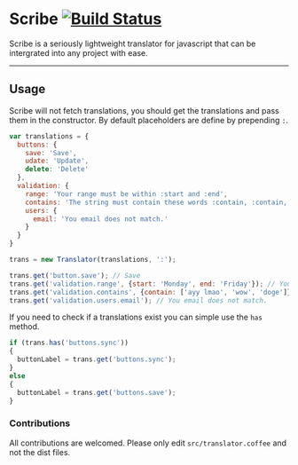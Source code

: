 # Scribe  [![Build Status](https://travis-ci.org/KyleNeedham/scribe.svg?branch=master)](https://travis-ci.org/KyleNeedham/scribe)

Scribe is a seriously lightweight translator for javascript that can be intergrated into any project with ease.

---

## Usage

Scribe will not fetch translations, you should get the translations and pass them in the constructor. By default placeholders are define by prepending `:`.

```javascript
var translations = {
  buttons: {
    save: 'Save',
    udate: 'Update',
    delete: 'Delete'
  },
  validation: {
    range: 'Your range must be within :start and :end',
    contains: 'The string must contain these words :contain, :contain, :contain',
    users: {
      email: 'You email does not match.'
    }
  }
}

trans = new Translator(translations, ':');

trans.get('button.save'); // Save
trans.get('validation.range', {start: 'Monday', end: 'Friday'}); // Your range must be within Monday and Friday
trans.get('validation.contains', {contain: ['ayy lmao', 'wow', 'doge']}); // The string must contain these words ayy lmao, wow, doge
trans.get('validation.users.email'); // You email does not match.
```

If you need to check if a translations exist you can simple use the `has` method.

```javascript
if (trans.has('buttons.sync'))
{
  buttonLabel = trans.get('buttons.sync');
}
else
{
  buttonLabel = trans.get('buttons.save');
}
```

### Contributions

All contributions are welcomed. Please only edit `src/translator.coffee` and not the dist files.
